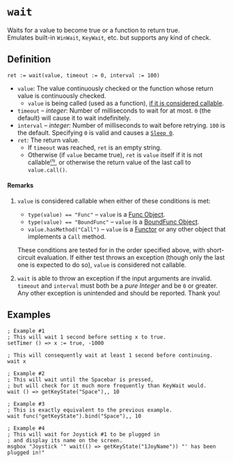 # `wait`
Waits for a value to become true or a function to return true.  
Emulates built-in `WinWait`, `KeyWait`, etc. but supports any kind of check.

## Definition
```autohotkey
ret := wait(value, timeout := 0, interval := 100)
```
* `value`: The value continuously checked
or the function whose return value is continuously checked.
    * `value` is being called (used as a function),
    [if it is considered callable](#Remarks).
* `timeout` – _integer_: Number of milliseconds to wait for at most.
`0` (the default) will cause it to wait indefinitely.
* `interval` – _integer_: Number of milliseconds to wait before retrying.
`100` is the default.
Specifying `0` is valid and causes a [`Sleep 0`](https://lexikos.github.io/v2/docs/commands/Sleep.htm#Remarks).
* `ret`: The return value.
    * If `timeout` was reached, `ret` is an empty string.
    * Otherwise (if `value` became true), `ret` is
    `value` itself if it is not callable[⁽¹⁾](#Remarks), or otherwise
    the return value of the last call to `value.call()`.

#### Remarks
1. `value` is considered callable when either of these conditions is met:
    * `type(value) == "Func"` – `value` is a [Func Object](https://lexikos.github.io/v2/docs/objects/Func.htm).
    * `type(value) == "BoundFunc"` – `value` is a [BoundFunc Object](https://lexikos.github.io/v2/docs/objects/Functor.htm#BoundFunc).
    * `value.hasMethod("Call")` – `value` is a [Functor](https://lexikos.github.io/v2/docs/objects/Functor.htm) or any other object that implements a `Call` method.

    These conditions are tested for in the order specified above,
    with short-circuit evaluation.
    If either test throws an exception
    (though only the last one is expected to do so),
    `value` is considered not callable.

2. `wait` is able to throw an exception if the input arguments are invalid.
`timeout` and `interval` must both be a _pure Integer_ and be `0` or greater.
Any other exception is unintended and should be reported. Thank you!


## Examples
```autohotkey
; Example #1
; This will wait 1 second before setting x to true.
setTimer () => x := true, -1000

; This will consequently wait at least 1 second before continuing.
wait x
```
```autohotkey
; Example #2
; This will wait until the Spacebar is pressed,
; but will check for it much more frequently than KeyWait would.
wait () => getKeyState("Space"),, 10
```
```autohotkey
; Example #3
; This is exactly equivalent to the previous example.
wait func("getKeyState").bind("Space"),, 10
```
```autohotkey
; Example #4
; This will wait for Joystick #1 to be plugged in
; and display its name on the screen.
msgbox "Joystick '" wait(() => getKeyState("1JoyName")) "' has been plugged in!"
```